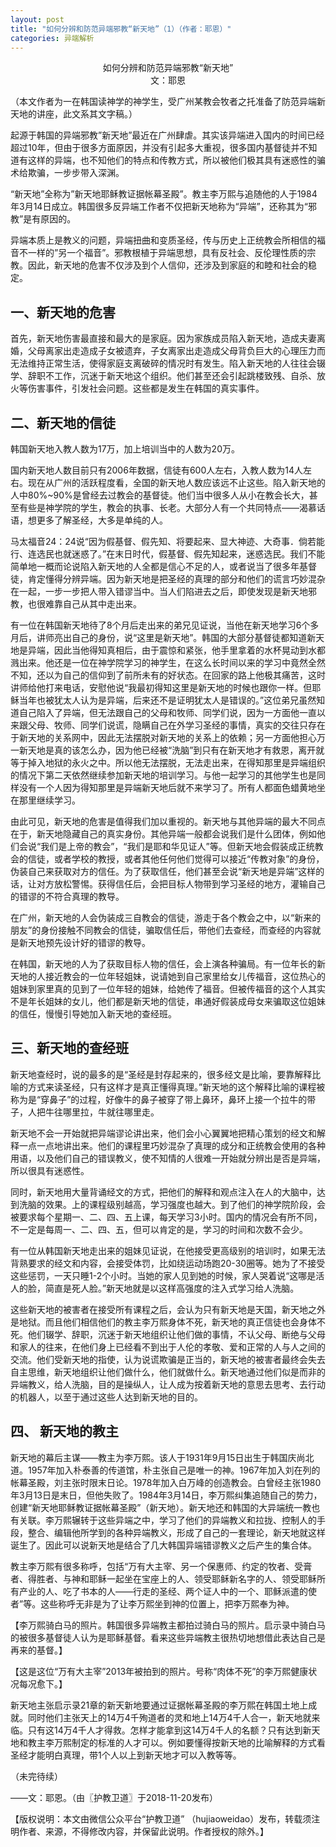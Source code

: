 ```yaml
---
layout: post
title: "如何分辨和防范异端邪教“新天地”（1）（作者：耶恩）"
categories: 异端解析
---
```



<center>如何分辨和防范异端邪教“新天地”</center>

<center>文：耶恩</center>

<p/>

（本文作者为一在韩国读神学的神学生，受广州某教会牧者之托准备了防范异端新天地的讲座，此文系其文字稿。）

起源于韩国的异端邪教”新天地”最近在广州肆虐。其实该异端进入国内的时间已经超过10年，但由于很多方面原因，并没有引起多大重视，很多国内基督徒并不知道有这样的异端，也不知他们的特点和传教方式，所以被他们极其具有迷惑性的骗术给欺骗，一步步带入深渊。
<!--more-->
“新天地”全称为”新天地耶稣教证据帐幕圣殿”。教主李万熙与追随他的人于1984年3月14日成立。韩国很多反异端工作者不仅把新天地称为“异端”，还称其为“邪教”是有原因的。

异端本质上是教义的问题，异端扭曲和变质圣经，传与历史上正统教会所相信的福音不一样的”另一个福音”。邪教根植于异端思想，具有反社会、反伦理性质的宗教。因此，新天地的危害不仅涉及到个人信仰，还涉及到家庭的和睦和社会的稳定。



## 一、新天地的危害

首先，新天地伤害最直接和最大的是家庭。因为家族成员陷入新天地，造成夫妻离婚，父母离家出走造成子女被遗弃，子女离家出走造成父母背负巨大的心理压力而无法维持正常生活，使得家庭支离破碎的情况时有发生。陷入新天地的人往往会辍学、辞职不工作，沉迷于新天地这个组织。他们甚至还会引起跳楼致残、自杀、放火等伤害事件，引发社会问题。这些都是发生在韩国的真实事件。



## 二、新天地的信徒

韩国新天地入教人数为17万，加上培训当中的人数为20万。

国内新天地人数目前只有2006年数据，信徒有600人左右，入教人数为14人左右。现在从广州的活跃程度看，全国的新天地人数应该远不止这些。陷入新天地的人中80%~90%是曾经去过教会的基督徒。他们当中很多人从小在教会长大，甚至有些是神学院的学生，教会的执事、长老。大部分人有一个共同特点——渴慕话语，想更多了解圣经，大多是单纯的人。

马太福音24：24说“因为假基督、假先知、将要起来、显大神迹、大奇事．倘若能行、连选民也就迷惑了。”在末日时代，假基督、假先知起来，迷惑选民。我们不能简单地一概而论说陷入新天地的人全都是信心不足的人，或者说当了很多年基督徒，肯定懂得分辨异端。因为新天地是把圣经的真理的部分和他们的谎言巧妙混杂在一起，一步一步把人带入错谬当中。当人们陷进去之后，即使发现是新天地邪教，也很难靠自己从其中走出来。

有一位在韩国新天地待了8个月后走出来的弟兄见证说，当他在新天地学习6个多月后，讲师亮出自己的身份，说“这里是新天地”。韩国的大部分基督徒都知道新天地是异端，因此当他得知真相后，由于震惊和紧张，他手里拿着的水杯晃动到水都溅出来。他还是一位在神学院学习的神学生，在这么长时间以来的学习中竟然全然不知，还以为自己的信仰到了前所未有的好状态。在回家的路上他极其痛苦，这时讲师给他打来电话，安慰他说“我最初得知这里是新天地的时候也跟你一样。但耶稣当年也被犹太人认为是异端，后来还不是证明犹太人是错误的。”这位弟兄虽然知道自己陷入了异端，但无法跟自己的父母和牧师、同学们说，因为一方面他一直以来跟父母、牧师、同学们说谎，隐瞒自己在外学习圣经的事情，真实的交往只存在于新天地的关系网中，因此无法摆脱对新天地的关系上的依赖；另一方面他担心万一新天地是真的该怎么办，因为他已经被“洗脑”到只有在新天地才有救恩，离开就等于掉入地狱的永火之中。所以他无法摆脱，无法走出来，在得知那里是异端组织的情况下第二天依然继续参加新天地的培训学习。与他一起学习的其他学生也是同样没有一个人因为得知那里是异端新天地后就不来学习了。所有人都面色蜡黄地坐在那里继续学习。

由此可见，新天地的危害是值得我们加以重视的。新天地与其他异端的最大不同点在于，新天地隐藏自己的真实身份。其他异端一般都会说我们是什么团体，例如他们会说“我们是上帝的教会”，“我们是耶和华见证人”等。但新天地会假装成正统教会的信徒，或者学校的教授，或者其他任何他们觉得可以接近“传教对象”的身份，伪装自己来获取对方的信任。为了获取信任，他们甚至会说“新天地是异端”这样的话，让对方放松警惕。获得信任后，会把目标人物带到学习圣经的地方，灌输自己的错谬的不符合真理的教导。

在广州，新天地的人会伪装成三自教会的信徒，游走于各个教会之中，以“新来的朋友”的身份接触不同教会的信徒，骗取信任后，带他们去查经，而查经的内容就是新天地预先设计好的错谬的教导。

在韩国，新天地的人为了获取目标人物的信任，会上演各种骗局。有一位年长的新天地的人接近教会的一位年轻姐妹，说请她到自己家里给女儿传福音，这位热心的姐妹到家里真的见到了一位年轻的姐妹，给她传了福音。但被传福音的这个人其实不是年长姐妹的女儿，他们都是新天地的信徒，串通好假装成母女来骗取这位姐妹的信任，慢慢引导她加入新天地的查经班。



## 三、新天地的查经班

新天地查经时，说的最多的是“圣经是封存起来的，很多经文是比喻，要靠解释比喻的方式来读圣经，只有这样才是真正懂得真理。”新天地的这个解释比喻的课程被称为是“穿鼻子”的过程，好像牛的鼻子被穿了带上鼻环，鼻环上接一个拉牛的带子，人把牛往哪里拉，牛就往哪里走。

新天地不会一开始就把异端谬论讲出来，他们会小心翼翼地把精心策划的经文和解释一点一点地讲出来。他们的课程里巧妙混杂了真理的成分和正统教会使用的各种用语，以及他们自己的错误教义，使不知情的人很难一开始就分辨出是否是异端，所以很具有迷惑性。

同时，新天地用大量背诵经文的方式，把他们的解释和观点注入在人的大脑中，达到洗脑的效果。上的课程级别越高，学习强度也越大。到了他们的神学院阶段，会被要求每个星期一、二、四、五上课，每天学习3小时。国内的情况会有所不同，不一定是每周一、二、四、五，但可以肯定的是，学习的时间和次数不会少。

有一位从韩国新天地走出来的姐妹见证说，在他接受更高级别的培训时，如果无法背熟要求的经文和内容，会接受体罚，比如绕运动场跑20-30圈等。她为了不接受这些惩罚，一天只睡1-2个小时。当她的家人见到她的时候，家人哭着说“这哪是活人的脸，简直是死人脸。”新天地就是以这样高强度的注入式学习给人洗脑。

这些新天地的被害者在接受所有课程之后，会认为只有新天地是天国，新天地之外是地狱。而且他们相信他们的教主李万熙身体不死，新天地的真正信徒也会身体不死。他们辍学、辞职，沉迷于新天地组织让他们做的事情，不认父母、断绝与父母和家人的往来，在他们身上已经看不到出于人伦的孝敬、爱和正常的人与人之间的交流。他们受新天地的指使，认为说谎欺骗是正当的，新天地的被害者最终会失去自主思维，新天地组织让他们做什么，他们就做什么。新天地通过他们似是而非的异端教义，给人洗脑，目的是操纵人，让人成为按着新天地的意思去思考、去行动的机器人，以至于通过这些人达到新天地的目的。


## 四、 新天地的教主

新天地的幕后主谋——教主为李万熙。该人于1931年9月15日出生于韩国庆尚北道。1957年加入朴泰善的传道馆，朴主张自己是唯一的神。1967年加入刘在列的帐幕圣殿，刘主张时限末日论。1978年加入白万峰的创造教会。白曾经主张1980年3月13日是末日，但他失败了。1984年3月14日，李万熙纠集追随自己的势力，创建“新天地耶稣教证据帐幕圣殿”（新天地）。新天地还和韩国的大异端统一教也有关联。李万熙辗转于这些异端之中，学习了他们的异端教义和拉拢、控制人的手段，整合、编辑他所学到的各种异端教义，形成了自己的一套理论，新天地就这样诞生了。因此可以说新天地是结合了几大韩国异端错谬教义之后产生的集合体。

教主李万熙有很多称呼，包括“万有大主宰、另一个保惠师、约定的牧者、受膏者、得胜者、与神和耶稣一起坐在宝座上的人、领受耶稣新名字的人、领受耶稣所有产业的人、吃了书本的人——行走的圣经、两个证人中的一个、耶稣派遣的使者”等。这些称呼无非是为了让李万熙坐到神的位置上，把李万熙奉为神。 



【李万熙骑白马的照片。韩国很多异端教主都拍过骑白马的照片。启示录中骑白马的被很多基督徒人认为是耶稣基督。看来这些异端教主很热切地想借此表达自己是再来的基督。】


【这是这位“万有大主宰”2013年被拍到的照片。号称“肉体不死”的李万熙健康状况每况愈下。】


新天地主张启示录21章的新天新地要通过证据帐幕圣殿的李万熙在韩国土地上成就。同时他们主张天上的14万4千殉道者的灵和地上14万4千人合一，新天地就来临。只有这14万4千人才得救。怎样才能拿到这14万4千人的名额？只有达到新天地和教主李万熙制定的标准的人才可以。例如要懂得按新天地的比喻解释的方式看圣经才能明白真理，带1个人以上到新天地才可以入教等等。

（未完待续）

——文：耶恩。（由〖护教卫道〗于2018-11-20发布）

【版权说明：本文由微信公众平台“护教卫道” （hujiaoweidao）发布，转载须注明作者、来源，不得修改内容，并保留此说明。作者授权的除外。】